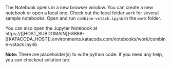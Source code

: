 The Notebook opens in a new browser window. You can create a new notebook or open a local one. Check out the local folder `work` for several sample notebooks. Open and run `combine-vstack.ipynb` in the `work` folder.

You can also open the Jupyter Notebook at https://[[HOST_SUBDOMAIN]]-8888-[[KATACODA_HOST]].environments.katacoda.com/notebooks/work/combine-vstack.ipynb

**Note:**
There are placeholder(s) to write python code. If you need any help, you can checkout solution tab.